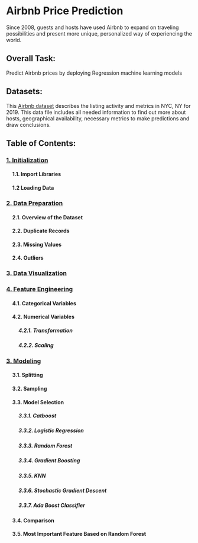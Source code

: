 # Airbnb Price Prediction
Since 2008, guests and hosts have used Airbnb to expand on traveling possibilities and present more unique, personalized way of experiencing the world. 

## Overall Task:
Predict Airbnb prices by deploying Regression machine learning models

## Datasets: 
This [Airbnb dataset](https://www.kaggle.com/datasets/dgomonov/new-york-city-airbnb-open-data) describes the listing activity and metrics in NYC, NY for 2019. This data file includes all needed information to find out more about hosts, geographical availability, necessary metrics to make predictions and draw conclusions.

## Table of Contents:

### [1. Initialization](https://github.com/91104311/Portfolio/blob/main/New%20York%20Airbnb%20Price%20Prediction/Initialization%20-%20Airbnb%20Price%20Prediction.ipynb)

#### &nbsp;&nbsp;&nbsp;&nbsp; 1.1. Import Libraries
#### &nbsp;&nbsp;&nbsp;&nbsp; 1.2 Loading Data

### [2. Data Preparation](https://github.com/91104311/Portfolio/blob/main/New%20York%20Airbnb%20Price%20Prediction/Data%20Preparation%20-%20Airbnb%20Price%20Prediction.ipynb)

#### &nbsp;&nbsp;&nbsp;&nbsp; 2.1. Overview of the Dataset
#### &nbsp;&nbsp;&nbsp;&nbsp; 2.2. Duplicate Records
#### &nbsp;&nbsp;&nbsp;&nbsp; 2.3. Missing Values
#### &nbsp;&nbsp;&nbsp;&nbsp; 2.4. Outliers

### [3. Data Visualization](https://github.com/91104311/Portfolio/blob/main/New%20York%20Airbnb%20Price%20Prediction/Data%20Visualization%20-%20Airbnb%20Price%20Prediction.ipynb)

### [4. Feature Engineering](https://github.com/91104311/Portfolio/blob/main/New%20York%20Airbnb%20Price%20Prediction/Feature%20Engineering%20-%20Airbnb%20Price%20Prediction.ipynb)
#### &nbsp;&nbsp;&nbsp;&nbsp; 4.1. Categorical Variables
#### &nbsp;&nbsp;&nbsp;&nbsp; 4.2. Numerical Variables
##### &nbsp;&nbsp;&nbsp;&nbsp; &nbsp;&nbsp;&nbsp;&nbsp; 4.2.1. Transformation
##### &nbsp;&nbsp;&nbsp;&nbsp; &nbsp;&nbsp;&nbsp;&nbsp; 4.2.2. Scaling



### [3. Modeling]()

#### &nbsp;&nbsp;&nbsp;&nbsp; 3.1. Splitting
#### &nbsp;&nbsp;&nbsp;&nbsp; 3.2. Sampling
#### &nbsp;&nbsp;&nbsp;&nbsp; 3.3. Model Selection
##### &nbsp;&nbsp;&nbsp;&nbsp; &nbsp;&nbsp;&nbsp;&nbsp; 3.3.1. Catboost
##### &nbsp;&nbsp;&nbsp;&nbsp; &nbsp;&nbsp;&nbsp;&nbsp; 3.3.2. Logistic Regression
##### &nbsp;&nbsp;&nbsp;&nbsp; &nbsp;&nbsp;&nbsp;&nbsp; 3.3.3. Random Forest 
##### &nbsp;&nbsp;&nbsp;&nbsp; &nbsp;&nbsp;&nbsp;&nbsp; 3.3.4. Gradient Boosting
##### &nbsp;&nbsp;&nbsp;&nbsp; &nbsp;&nbsp;&nbsp;&nbsp; 3.3.5. KNN
##### &nbsp;&nbsp;&nbsp;&nbsp; &nbsp;&nbsp;&nbsp;&nbsp; 3.3.6. Stochastic Gradient Descent
##### &nbsp;&nbsp;&nbsp;&nbsp; &nbsp;&nbsp;&nbsp;&nbsp; 3.3.7. Ada Boost Classifier
#### &nbsp;&nbsp;&nbsp;&nbsp; 3.4. Comparison
#### &nbsp;&nbsp;&nbsp;&nbsp; 3.5. Most Important Feature Based on Random Forest
